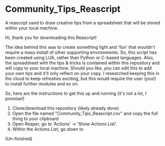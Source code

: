 # Community_Tips_Reascript
A reascript used to draw creative tips from a spreadsheet that will be stored within your local machine.


Hi, thank you for downloading this Reascript! 

The idea behind this was to create something light and 'fun' that wouldn't require a mass install of other supporting environments. So, this script has been created using LUA, rather than Python or C-based languages. Also, the spreadsheet with the tips & tricks is contained within this repository and will copy to your local machine. Should you like, you can edit this to add your own tips and it'll only reflect on your copy. I researched keeping this in the cloud to keep refreshes exciting, but this would require the user (you!) to install further modules and so on.

So, here are the instructions to get this up and running (it's not a lot, I promise!)

1. Clone/download this repository (likely already done)
2. Open the file named "Community_Tips_Reascript.csv" and copy the full thing to your clipboard
3. Open Reaper, go to 'Actions' -> 'Show Actions List'.
4. Within the Actions List, go down to 


(Un-finished)
